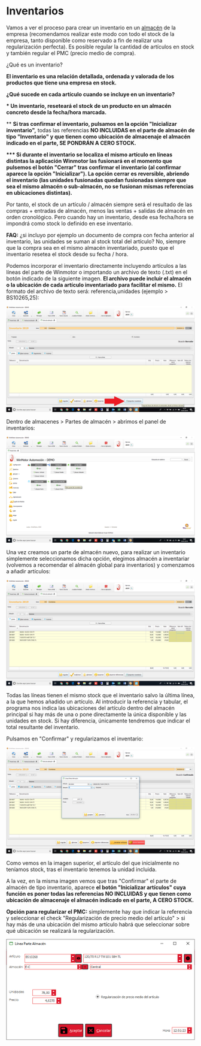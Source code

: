 # Inventarios

Vamos a ver el proceso para crear un inventario en un [almacén](../../manuales/almacenes/) de la empresa (recomendamos realizar este modo con todo el stock de la empresa, tanto disponible como reservado a fin de realizar una regularización perfecta). Es posible regular la cantidad de artículos en stock y también regular el PMC (precio medio de compra).

¿Qué es un inventario?

**El inventario es una relación detallada, ordenada y valorada de los productos que tiene una empresa en stock.‌**

**¿Qué sucede en cada artículo cuando se incluye en un inventario?‌**

**\* Un inventario, reseteará el stock de un producto en un almacén concreto desde la fecha/hora marcada.**

\*\* **Si tras confirmar el inventario, pulsamos en la opción "Inicializar inventario",** todas las referencias **NO INCLUIDAS en el parte de almacén de tipo "Inventario" y que tienen como ubicación de almacenaje el almacén indicado en el parte, SE PONDRÁN A CERO STOCK.**

**\*\*\* Si durante el inventario se localiza el mismo artículo en líneas distintas la aplicación Winmotor las fusionará en el momento que pulsemos el botón "Cerrar" tras confirmar el inventario (al confirmar aparece la opción "Inicializar"). La opción cerrar es reversible, abriendo el inventario (las unidades fusionadas quedan fusionadas siempre que sea el mismo almacén o sub-almacén, no se fusionan mismas referencias en ubicaciones distintas).**

Por tanto, el stock de un artículo / almacén siempre será el resultado de las compras + entradas de almacén, menos las ventas + salidas de almacén en orden cronológico. Pero cuando hay un inventario, desde esa fecha/hora se impondrá como stock lo definido en ese inventario.‌

**FAQ:** ¿si incluyo por ejemplo un documento de compra con fecha anterior al inventario, las unidades se suman al stock total del artículo? No, siempre que la compra sea en el mismo almacén inventariado, puesto que el inventario resetea el stock desde su fecha / hora.

Podemos incorporar el inventario directamente incluyendo artículos a las líneas del parte de Winmotor o importando un archivo de texto (.txt) en el botón indicado de la siguiente imagen. **El archivo puede incluir el almacén o la ubicación de cada artículo inventariado para facilitar el mismo.** El formato del archivo de texto será: referencia,unidades (ejemplo > BS10265,25):

![](<../../.gitbook/assets/image (134).png>)

Dentro de almacenes > Partes de almacén > abrimos el panel de inventarios:

![](<../../.gitbook/assets/image (123).png>)

Una vez creamos un parte de almacén nuevo, para realizar un inventario simplemente seleccionamos dicha opción, elegimos almacén a inventariar (volvemos a recomendar el almacén global para inventarios) y comenzamos a añadir artículos:

![](<../../.gitbook/assets/image (132).png>)

Todas las líneas tienen el mismo stock que el inventario salvo la última línea, a la que hemos añadido un artículo. Al introducir la referencia y tabular, el programa nos indica las ubicaciones del artículo dentro del almacén principal si hay más de una o pone directamente la única disponible y las unidades en stock. Si hay diferencia, únicamente tendremos que indicar el total resultante del inventario.

Pulsamos en "Confirmar" y regularizamos el inventario:

![](<../../.gitbook/assets/image (133).png>)

Como vemos en la imagen superior, el artículo del que inicialmente no teníamos stock, tras el inventario tenemos la unidad incluida.

A la vez, en la misma imagen vemos que tras "Confirmar" el parte de almacén de tipo inventario, aparece **el botón "Inicializar artículos" cuya función es poner todas las referencias NO INCLUIDAS  y que tienen como ubicación de almacenaje el almacén indicado en el parte, A CERO STOCK.**

**Opción para regularizar el PMC:** simplemente hay que indicar la referencia y seleccionar el check "Regularización de precio medio del artículo" > si hay más de una ubicación del mismo artículo habrá que seleccionar sobre qué ubicación se realizará la regularización.

![](../../.gitbook/assets/imagen.png)
